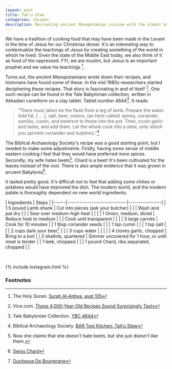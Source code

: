 ```yaml
---
layout: post
title: Tuh'u Stew
categories: recipes
description: Recreating ancient Mesopotamian cuisine with the oldest known recipe.
---
```

We have a tradition of cooking food that may have been made in the Levant in the
time of Jesus for our Christmas dinner.  It's an interesting way to
contextualize the teachings of Jesus by creating something of the world in which
he lived.  Given the state of the Middle East today, we also think of it as food of
the oppressed.  FYI, we are muslim, but Jesus is an important prophet and we
value his teachings [^1].

Turns out, the ancient Mesopotamians wrote down their recipes, and historians
have found some of these. In the mid 1980s researchers started deciphering these
recipes. That story is fascinating in and of itself [^2]. One such recipe can be
found in the Yale Babylonian collection, written in Akkadian cuneiform on a clay
tablet.  Tablet number 4644[^3]. It reads:

> “There must (also) be the flesh from a leg of lamb. Prepare the water. Add fat, [ … ], salt, beer, onions, (an herb called) spiney, coriander, samīdu, cumin, and beetroot to throw into the pot. Then, crush garlic and leeks, and add them. Let the whole cook into a stew, onto which you sprinkle coriander and šuḫtinnū.”[^4]

The Biblical Archaeology Society's recipe was a good starting point, but I
needed to make some adjustments.  Firstly, having some sense of middle eastern
cooking I feel that they would have preferred more spices. Secondly, my wife
hates beets[^7].  Chard is a beet!  It's been cultivated for the leaves instead of
the root.  There is also ample evidence that it was grown in ancient Babylonia[^5].

It tasted pretty good. It's difficult not to feel that adding some chilies or
potatoes would have improved the dish. The modern world, and the modern palate
is thoroughly dependent on new world ingredients.

|     Ingredients                 | Steps          |
|------|-----------------------------|----------------|
| 1.5 pound Lamb shank         | Cut into pieces (ask your butcher) |
|                            | Wash and pat dry |
|                            | Sear over medium-high heat |
| <span class="cell-line"></span>    |
| 1 Onion, medium, diced     | Reduce heat to medium |
|                            | Cook until transparent |
| <span class="cell-line"></span>    |
| 3 large carrots            | Cook for 10 minutes |
| 1 tbsp coriander seeds     |  |
| 1 tsp cumin                |  |
| 1 tsp salt                 |  |
| 2 cups dark sour beer[^6]  |  |
| 3 cups water               |  |
| <span class="cell-line"></span>    |
| 4 cloves garlic, chopped   | Bring to a boil |
| 2 shallots, quartered | Simmer uncovered for 1 hour, or until meat is tender |
| 1 leek, chopped  |  |
| 1 pound Chard, ribs separated, chopped | |

<br>

{% include instagram.html %}

### Footnotes
[^1]: The Holy Quran. [Surah Al-Anbya, ayat 105](https://quran.com/21/105)
[^2]: Vice.com. [These 4,000-Year-Old Recipes Sound Surprisingly Tasty](https://www.vice.com/en_us/article/mbmd9v/researchers-historians-have-recreated-recipes-from-4000-years-ago)
[^3]: Yale Babylonian Collection. [YBC 4644](https://babylonian-collection.yale.edu/sites/default/files/images/New%20Images/YBC4644_OBV_0004.jpg)
[^4]: Biblical Archaeology Society. [BAR Test Kitchen: Tah’u Stew](https://www.biblicalarchaeology.org/daily/ancient-cultures/daily-life-and-practice/bar-test-kitchen-tahu-stew/)
[^5]: [Swiss Chard](https://www.allmychefs.com/ingredients/swiss-chard_829)
[^6]: [Duchesse De Bourgogne](https://www.beeradvocate.com/beer/profile/641/1745/)
[^7]: Now she claims that she doesn't hate beets, but she just doesn't like them.
